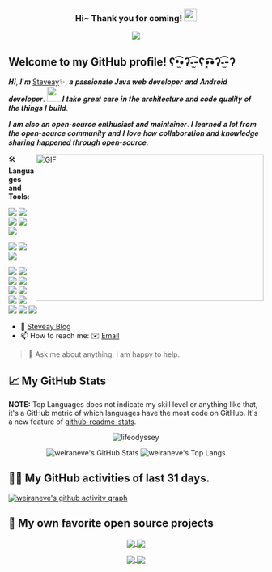 <h3 align="center">
    Hi~ Thank you for coming!
    <img src="https://media.giphy.com/media/hvRJCLFzcasrR4ia7z/giphy.gif" width="25px">
</h3>

<p align="center">
    <img src="https://readme-typing-svg.herokuapp.com?color=e65e2a&width=280&height=45&lines=Stay+hungry,+Stay+foolish">
</p>

## Welcome to my GitHub profile! ʕ•̫͡•ʔ-̫͡-ʕ•͓͡•ʔ-̫͡-ʔ
<!-- Weird English generator - https://www.dute.org/weird-fonts -->
<!-- Hi, I'm weiraneve , a passionate self-taught Full Stack web developer and a funny software engineer from China. -->
<!-- I take great care in the architecture and code quality of the things  I build.  -->
<!-- I am also an open-source enthusiast and maintainer.  -->
<!-- I learned a lot from the open-source community and I love how collaboration and knowledge sharing happened through open-source. -->

𝑯𝒊, 𝑰'𝒎 [Steveay](http://www.steveay.com)✨, 𝒂 𝒑𝒂𝒔𝒔𝒊𝒐𝒏𝒂𝒕𝒆 𝑱𝒂𝒗𝒂 𝒘𝒆𝒃 𝒅𝒆𝒗𝒆𝒍𝒐𝒑𝒆𝒓 𝒂𝒏𝒅 𝑨𝒏𝒅𝒓𝒐𝒊𝒅 𝒅𝒆𝒗𝒆𝒍𝒐𝒑𝒆𝒓. <img src="https://media.giphy.com/media/WUlplcMpOCEmTGBtBW/giphy.gif" width="30">𝑰 𝒕𝒂𝒌𝒆 𝒈𝒓𝒆𝒂𝒕 𝒄𝒂𝒓𝒆 𝒊𝒏 𝒕𝒉𝒆 𝒂𝒓𝒄𝒉𝒊𝒕𝒆𝒄𝒕𝒖𝒓𝒆 𝒂𝒏𝒅 𝒄𝒐𝒅𝒆 𝒒𝒖𝒂𝒍𝒊𝒕𝒚 𝒐𝒇 𝒕𝒉𝒆 𝒕𝒉𝒊𝒏𝒈𝒔 𝑰 𝒃𝒖𝒊𝒍𝒅.

𝑰 𝒂𝒎 𝒂𝒍𝒔𝒐 𝒂𝒏 𝒐𝒑𝒆𝒏-𝒔𝒐𝒖𝒓𝒄𝒆 𝒆𝒏𝒕𝒉𝒖𝒔𝒊𝒂𝒔𝒕 𝒂𝒏𝒅 𝒎𝒂𝒊𝒏𝒕𝒂𝒊𝒏𝒆𝒓. 𝑰 𝒍𝒆𝒂𝒓𝒏𝒆𝒅 𝒂 𝒍𝒐𝒕 𝒇𝒓𝒐𝒎 𝒕𝒉𝒆 𝒐𝒑𝒆𝒏-𝒔𝒐𝒖𝒓𝒄𝒆 𝒄𝒐𝒎𝒎𝒖𝒏𝒊𝒕𝒚 𝒂𝒏𝒅 𝑰 𝒍𝒐𝒗𝒆 𝒉𝒐𝒘 𝒄𝒐𝒍𝒍𝒂𝒃𝒐𝒓𝒂𝒕𝒊𝒐𝒏 𝒂𝒏𝒅 𝒌𝒏𝒐𝒘𝒍𝒆𝒅𝒈𝒆 𝒔𝒉𝒂𝒓𝒊𝒏𝒈 𝒉𝒂𝒑𝒑𝒆𝒏𝒆𝒅 𝒕𝒉𝒓𝒐𝒖𝒈𝒉 𝒐𝒑𝒆𝒏-𝒔𝒐𝒖𝒓𝒄𝒆.

<!-- code.gif -->
<img align="right" alt="GIF" src="https://github.com/weiraneve/weiraneve/blob/main/assets/code.gif?raw=true" width="450" height="290" />

🛠️ **Languages and Tools:**

[![](https://img.shields.io/badge/Linux-CentOS-2376bc?style=flat-square&logo=ubuntu&logoColor=ffffff)](https://ubuntu.com/)
[![](https://img.shields.io/badge/MacOS-2376bc?style=flat-square&logo=apple&logoColor=ffffff)](https://www.apple.com/)
[![](https://img.shields.io/badge/Editor-VisualStudio-blue?style=flat-square&logo=VisualStudio&logoColor=ffffff)](https://code.visualstudio.com)
[![](https://img.shields.io/badge/IDE-IDEA-blue?style=flat-square&logo=intellij-idea&logoColor=ffffff)](https://www.jetbrains.com/zh-cn/idea/)
[![](https://img.shields.io/badge/IDE-AndroidStudio-blue?style=flat-square&logo=android-studio&logoColor=ffffff)](https://developer.android.com/studio)

[![](https://img.shields.io/badge/-Java-007396?style=flat-square&logo=java&logoColor=ffffff)](https://www.java.com/)
[![](https://img.shields.io/badge/-Python-3776AB?style=flat-square&logo=python&logoColor=ffffff)](https://www.python.org/)
[![](https://img.shields.io/badge/-kotlin-dc382d?style=flat-square&logo=kotlin&logoColor=white)](https://kotlinlang.org)

[![](https://img.shields.io/badge/-Spring-6DB33F?style=flat-square&logo=spring&logoColor=white)](https://spring.io/projects/spring-framework/)
[![](https://img.shields.io/badge/-Android-269539?style=flat-square&logo=android&logoColor=white)](https://kotlinlang.org)
[![](https://img.shields.io/badge/-Docker-2496ED?style=flat-square&logo=docker&logoColor=ffffff)](https://www.docker.com/)
[![](https://img.shields.io/badge/-MySQL-003545?style=flat-square&logo=mysql&logoColor=white)](https://www.mysql.com/)
[![](https://img.shields.io/badge/-Git-f05032?style=flat-square&logo=git&logoColor=white)](https://git-scm.com/)
[![](https://img.shields.io/badge/-Nginx-269539?style=flat-square&logo=nginx&logoColor=ffffff)](https://nginx.org/)
[![](https://img.shields.io/badge/-Redis-dc382d?style=flat-square&logo=redis&logoColor=white)](https://redis.io/)
[![](https://img.shields.io/badge/-Gradle-f05032?style=flat-square&logo=gradle&logoColor=white)](https://gradle.org/)
[![](https://img.shields.io/badge/-RabbitMQ-269539?style=flat-square&logo=rabbitmq&logoColor=white)](https://www.rabbitmq.com/)
[![](https://img.shields.io/badge/-RocketMQ-269539?style=flat-square&logo=apache-rocketmq&logoColor=white)](https://rocketmq.apache.org)
[![](https://img.shields.io/badge/-Markdown-003545?style=flat-square&logo=markdown&logoColor=white)](https://daringfireball.net/projects/markdown/)

- 💬 [Steveay Blog](http://steveay.com/)
- 📫 How to reach me: ✉️ [Email](mailto:907221539@qq.com)

> 💬 Ask me about anything, I am happy to help.

## 📈 My GitHub Stats

**NOTE:** Top Languages does not indicate my skill level or anything like that, it's a GitHub metric of which languages have the most code on GitHub. It's a new feature of [github-readme-stats](https://github.com/anuraghazra/github-readme-stats).

<p align="center">
<img src="https://github-readme-streak-stats.herokuapp.com/?user=weiraneve&" alt="lifeodyssey" />
</p>

<p align="center">
    <img src="https://github-readme-stats.vercel.app/api/?username=weiraneve&theme=shades-of-purple&show_icons=true&count_private=true" alt="weiraneve's GitHub Stats">
    <!-- Top Langs - https://github.com/anuraghazra/github-readme-stats -->
    <img src="https://github-readme-stats.vercel.app/api/top-langs/?username=weiraneve&layout=compact&theme=tokyonight&hide=ejs,blade,html,css" alt="weiraneve's Top Langs">
</p>

## 👨‍💻 My GitHub activities of last 31 days.

[![weiraneve's github activity graph](https://github-readme-activity-graph.vercel.app/graph?username=weiraneve&custom_title=My%20github%20repo%20push&hide_border=true)](https://github.com/ashutosh00710/github-readme-activity-graph)

## 📘 My own favorite open source projects

<!-- GitHub Extra Pins - https://github.com/anuraghazra/github-readme-stats -->
<p align="center">
  <a href="https://github.com/weiraneve/seckillcloud.git">
    <img align="center" src="https://github-readme-stats.vercel.app/api/pin/?username=weiraneve&repo=seckillcloud&show_owner=true&theme=nightowl" />
  </a>
  <a href="https://github.com/weiraneve/android-practice.git">
    <img align="center" src="https://github-readme-stats.vercel.app/api/pin/?username=weiraneve&repo=android-practice&show_owner=true&theme=nightowl" />
  </a>
</p>

<p align="center">
  <a href="https://github.com/weiraneve/spider.git">
      <img align="center" src="https://github-readme-stats.vercel.app/api/pin/?username=weiraneve&repo=spider&show_owner=true&theme=nightowl" />
  </a>
  <a href="https://github.com/weiraneve/seckillDeal.git">
      <img align="center" src="https://github-readme-stats.vercel.app/api/pin/?username=weiraneve&repo=seckillDeal&show_owner=true&theme=nightowl" />
  </a>
</p>



